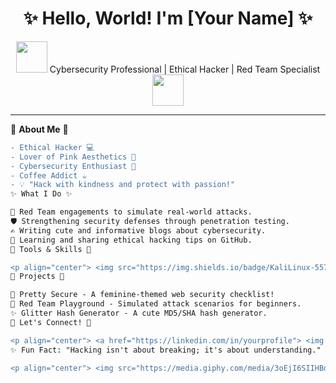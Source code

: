 <h1 align="center">✨ Hello, World! I'm [Your Name] ✨</h1>
<p align="center">
  <img src="https://media.giphy.com/media/du3J3cXyzhj75IOgvA/giphy.gif" width="50">  
  Cybersecurity Professional | Ethical Hacker | Red Team Specialist  
  <img src="https://media.giphy.com/media/du3J3cXyzhj75IOgvA/giphy.gif" width="50">
</p>

---

🌸 **About Me** 🌸  
```diff
- Ethical Hacker 💻 
- Lover of Pink Aesthetics 🎀 
- Cybersecurity Enthusiast 🔐
- Coffee Addict ☕ 
- 💡 "Hack with kindness and protect with passion!"
✨ What I Do ✨

🔴 Red Team engagements to simulate real-world attacks.
🛡️ Strengthening security defenses through penetration testing.
✍️ Writing cute and informative blogs about cybersecurity.
🌱 Learning and sharing ethical hacking tips on GitHub.
🌟 Tools & Skills 🌟

<p align="center"> <img src="https://img.shields.io/badge/KaliLinux-557C94?style=flat-square&logo=kalilinux&logoColor=white" /> <img src="https://img.shields.io/badge/Burp%20Suite-orange?style=flat-square&logo=burp-suite&logoColor=white" /> <img src="https://img.shields.io/badge/Metasploit-blue?style=flat-square&logo=metasploit&logoColor=white" /> <img src="https://img.shields.io/badge/Nmap-brightgreen?style=flat-square&logo=nmap&logoColor=white" /> <img src="https://img.shields.io/badge/GitHub-cute-purple?style=flat-square&logo=github&logoColor=white" /> </p>
🎀 Projects 🎀

🌸 Pretty Secure - A feminine-themed web security checklist!
🔴 Red Team Playground - Simulated attack scenarios for beginners.
✨ Glitter Hash Generator - A cute MD5/SHA hash generator.
🌼 Let's Connect! 🌼

<p align="center"> <a href="https://linkedin.com/in/yourprofile"> <img src="https://img.shields.io/badge/LinkedIn-Connect%20with%20me-blue?style=for-the-badge&logo=linkedin&logoColor=white" /> </a> <a href="https://twitter.com/yourhandle"> <img src="https://img.shields.io/badge/Twitter-Say%20Hi!-blue?style=for-the-badge&logo=twitter&logoColor=white" /> </a> </p>
✨ Fun Fact: "Hacking isn't about breaking; it's about understanding."

<p align="center"> <img src="https://media.giphy.com/media/3oEjI6SIIHBdRxXI40/giphy.gif" width="300"> </p> ```
